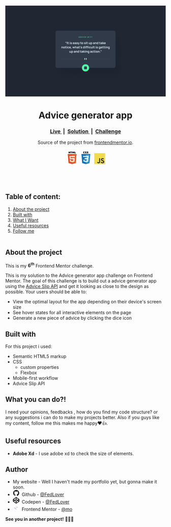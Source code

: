 ![Challenge Design](https://raw.githubusercontent.com/MohamedAridah/frontendmentor_advice-generator-app/main/design/desktop-design.jpg)

<div align="center">
 <h1>Advice generator app</h1>
 <h3>
    <a href="https://mohamedaridah.github.io/frontendmentor_advice-generator-app">
      Live
    </a>
    <span>&nbsp;|&nbsp;</span>
    <a href="https://www.frontendmentor.io/solutions/advice-generator-app-ryMT7TEXq" title="Check My Solution on Frontend Mentor">
      Solution
    </a>
    <span>&nbsp;|&nbsp;</span>
    <a href="https://www.frontendmentor.io/challenges/advice-generator-app-QdUG-13db" title="Original Frontend Mentor Challenge Link">
      Challenge
    </a>
  </h3>
  <div>
     Source of the project from <a href="https://www.frontendmentor.io/" target="_blank">frontendmentor.io</a>.
  </div>
  <h5>
    <p>
      <img src="https://raw.githubusercontent.com/devicons/devicon/master/icons/html5/html5-original-wordmark.svg" alt="html5" width="40" height="40" title="HTML5"/>
      <img src="https://raw.githubusercontent.com/devicons/devicon/master/icons/css3/css3-original-wordmark.svg" alt="css3" width="40" height="40" title="CSS3"/>
      &nbsp;<img src="https://raw.githubusercontent.com/devicons/devicon/master/icons/javascript/javascript-original.svg" alt="javascript" width="35" height="35" title="JavaScript"/>
    </p>
  </h5>
</div>

<br>
<br>

## Table of content:

1. [About the project](#about-the-project)
1. [Built with](#built-with)
1. [What I Want](#what-you-can-do...?!)
1. [Useful resources](#useful-resources)
1. [Follow me](#author)
   <br>
   <br>

## About the project

This is my <strong>6<sup>th</sup></strong> Frontend Mentor challenge.

This is my solution to the Advice generator app challenge on Frontend Mentor.
The goal of this challenge is to build out a advice generator app using the [Advice Slip API](https://api.adviceslip.com) and get it looking as close to the design as possible.
Your users should be able to:

- View the optimal layout for the app depending on their device's screen size
- See hover states for all interactive elements on the page
- Generate a new piece of advice by clicking the dice icon

## Built with

For this project i used:

- Semantic HTML5 markup
- CSS
  - custom properties
  - Flexbox
- Mobile-first workflow
- Advice Slip API

## What you can do?!

I need your opinions, feedbacks , how do you find my code structure? or any suggestions i can do to make my projects better. Also if you guys like my content, follow me this makes me happy❤👍.

## Useful resources

- **Adobe Xd** - I use adobe xd to check the size of elements.

## Author

- My website - Well I haven't made my portfolio yet, but gonna make it soon.
- <img src="https://raw.githubusercontent.com/devicons/devicon/1a5dbfa142a9677d6ddaa05d05f377ac23af9a2e/icons/github/github-original.svg" width="20" height="20"/> &nbsp;Github - [@FedLover](https://github.com/MohamedAridah)
- <img src="https://raw.githubusercontent.com/devicons/devicon/1a5dbfa142a9677d6ddaa05d05f377ac23af9a2e/icons/codepen/codepen-plain.svg" width="20" height="20"/> &nbsp;Codepen - [@FedLover](https://codepen.io/FedLover)
- <img src="https://raw.githubusercontent.com/MohamedAridah/hosted-assets/main/FEM.png" width="20" height="20"/> &nbsp;Frontend Mentor - [@mo](https://www.frontendmentor.io/profile/MohamedAridah)

**See you in another project!** 👋👩‍💻
